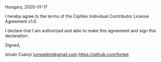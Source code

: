 Hungary, 2020-01-17

I hereby agree to the terms of the Ciphlex Individual Contributor License
Agreement v1.0.

I declare that I am authorized and able to make this agreement and sign this
declaration.

Signed,

István Csányi lumpelem@gmail.com https://github.com/fortee
